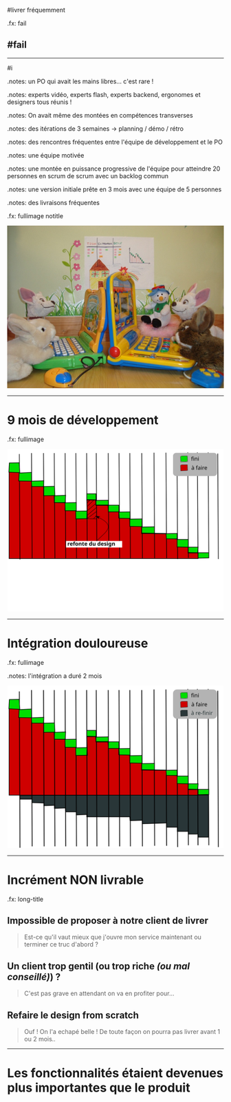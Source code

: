 #<span class="red">livrer</span> fréquemment

.fx: fail

## #fail

---

#i

.notes: un PO qui avait les mains libres... c'est rare !

.notes: experts vidéo, experts flash, experts backend, ergonomes et designers tous réunis !

.notes: On avait même des montées en compétences transverses

.notes: des itérations de 3 semaines -> planning / démo / rétro

.notes: des rencontres fréquentes entre l'équipe de développement et le PO

.notes: une équipe motivée

.notes: une montée en puissance progressive de l'équipe pour atteindre 20 personnes en scrum de scrum avec un backlog commun

.notes: une version initiale prête en 3 mois avec une équipe de 5 personnes

.notes: des livraisons fréquentes

.fx: fullimage notitle

![c'était merveilleux](images/merveilleux-small.jpg)

---

# 9 mois de développement

.fx: fullimage

![on a bien mesure l'avancement](images/welles.svg)

---

# Intégration douloureuse

.fx: fullimage

.notes: l'intégration a duré 2 mois

![on avait juste oublié un truc](images/welles-not-done.svg)

---

# Incrément **NON** livrable

.fx: long-title

## Impossible de proposer à notre client de livrer

> Est-ce qu'il vaut mieux que j'ouvre mon service maintenant ou terminer ce truc d'abord ?

## Un client trop gentil (ou trop riche *(ou mal conseillé)*) ?

> C'est pas grave en attendant on va en profiter pour...

## **Refaire le design from scratch**

> Ouf ! On l'a echapé belle ! De toute façon on pourra pas livrer avant 1 ou 2 mois..

---

# Les fonctionnalités étaient devenues plus importantes que le produit
